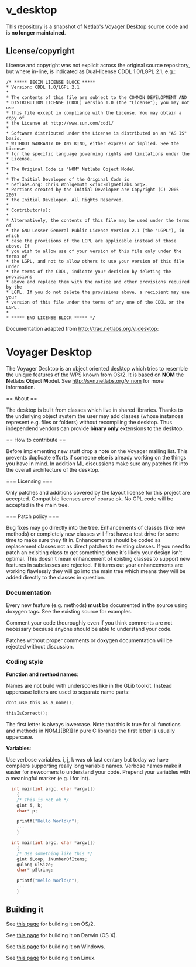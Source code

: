 # v_desktop

This repository is a snapshot of [Netlab's Voyager Desktop](http://trac.netlabs.org/v_desktop) source code and is **no longer maintained**.

## License/copyright

License and copyright was not explicit across the original source repository, but where in-line, is indicated as Dual-license CDDL 1.0/LGPL 2.1, e.g.:

```
/* ***** BEGIN LICENSE BLOCK *****
* Version: CDDL 1.0/LGPL 2.1
*
* The contents of this file are subject to the COMMON DEVELOPMENT AND
* DISTRIBUTION LICENSE (CDDL) Version 1.0 (the "License"); you may not use
* this file except in compliance with the License. You may obtain a copy of
* the License at http://www.sun.com/cddl/
*
* Software distributed under the License is distributed on an "AS IS" basis,
* WITHOUT WARRANTY OF ANY KIND, either express or implied. See the License
* for the specific language governing rights and limitations under the
* License.
*
* The Original Code is "NOM" Netlabs Object Model
*
* The Initial Developer of the Original Code is
* netlabs.org: Chris Wohlgemuth <cinc-ml@netlabs.org>.
* Portions created by the Initial Developer are Copyright (C) 2005-2007
* the Initial Developer. All Rights Reserved.
*
* Contributor(s):
*
* Alternatively, the contents of this file may be used under the terms of
* the GNU Lesser General Public License Version 2.1 (the "LGPL"), in which
* case the provisions of the LGPL are applicable instead of those above. If
* you wish to allow use of your version of this file only under the terms of
* the LGPL, and not to allow others to use your version of this file under
* the terms of the CDDL, indicate your decision by deleting the provisions
* above and replace them with the notice and other provisions required by the
* LGPL. If you do not delete the provisions above, a recipient may use your
* version of this file under the terms of any one of the CDDL or the LGPL.
*
* ***** END LICENSE BLOCK ***** */
```

Documentation adapted from <http://trac.netlabs.org/v_desktop>:

# Voyager Desktop

The Voyager Desktop is an object oriented desktop which tries to resemble the unique features of
the WPS known from OS/2.
It is based on **NOM** the **N**etlabs **O**bject **M**odel. See <http://svn.netlabs.org/v_nom> for more information.

== About ==

The desktop is built from classes which live in shared libraries. 
Thanks to the underlying object system the user may add classes (whose instances
represent e.g. files or folders) without recompiling the desktop. Thus independend
vendors can provide **binary only** extensions to the desktop.

== How to contribute ==

Before implementing new stuff drop a note on the Voyager mailing list.
This prevents duplicate efforts if someone else is already working on the things you
have in mind. In addition ML discussions make sure any patches fit into the overall
architecture of the desktop.

=== Licensing ===

Only patches and additions covered by the layout license for this project are accepted.
Compatible licenses are of course ok. No GPL code will be accepted in the main tree.

=== Patch policy ===

Bug fixes may go directly into the tree. Enhancements of classes (like new methods) or
completely new classes will first have a test drive for some time to make sure they fit
in. Enhancements should be coded as replacement classes not as direct patches to existing
classes. If you need to patch an exisiting class to get something done it's likely
your design isn't optimal. This doesn't mean enhancement of existing classes to
support new features in subclasses are rejected. If it turns out your enhancements are
working flawlessly they will go into the main tree which means they will be added
directly to the classes in question.

### Documentation

Every new feature (e.g. methods) **must** be documented in the source using doxygen
tags. See the existing source for examples.

Comment your code thouroughly even if you think comments are not necessary because anyone
should be able to understand your code.

Patches without proper comments or doxygen documentation will be rejected without discussion.

### Coding style

**Function and method names**:

Names are not build with underscores like in the GLib toolkit. Instead uppercase letters
are used to separate name parts:

```c
dont_use_this_as_a_name();
```

```c
thisIsCorrect();
```

The first letter is always lowercase. Note that this is true for all functions and methods in NOM.[[BR]]
In pure C libraries the first letter is usually uppercase. 

**Variables**:

Use verbose variables. i, j, k was ok last century but today we have compilers supporting really long
variable names. Verbose names make it easier for newcomers to understand your code. Prepend your variables
with a meaningful marker (e.g. i for int).

```c
  int main(int argc, char *argv[])
    {
    /* This is not ok */
    gint i, k;
    char* p;

    printf("Hello World\n");
    ...
    }
```

```c
  int main(int argc, char *argv[])
    {
    /* Use something like this */
    gint iLoop, iNumberOfItems;
    gulong ulSize;
    char* pString;

    printf("Hello World\n");
    ...
    }
``` 

## Building it

See [this page](http://trac.netlabs.org/v_nom/wiki/BuildNom) for building it on OS/2.

See [this page](http://trac.netlabs.org/v_nom/wiki/BuildNomDarwin) for building it on Darwin (OS X).

See [this page](http://trac.netlabs.org/v_nom/wiki/BuildNomWindows) for building it on Windows.

See [this page](http://trac.netlabs.org/v_nom/wiki/BuildNomLinux) for building it on Linux.


